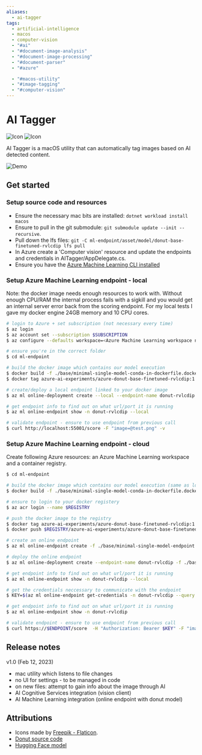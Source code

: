 ```yaml
---
aliases:
  - ai-tagger
tags:
  - artificial-intelligence
  - macos
  - computer-vision
  - "#ai"
  - "#document-image-analysis"
  - "#document-image-processing"
  - "#document-parser"
  - "#azure"

  - "#macos-utility"
  - "#image-tagging"
  - "#computer-vision"
---
```

# AI Tagger

![Icon](./resources/brain-colored-128.png)
![Icon](./resources/brain-128.png)

AI Tagger is a macOS utility that can automatically tag images based on AI detected content.

![Demo](demo.gif)

## Get started

### Setup source code and resources

- Ensure the necessary mac bits are installed: `dotnet workload install macos`
- Ensure to pull in the git submodule: `git submodule update --init --recursive`.
- Pull down the lfs files: `git -C ml-endpoint/asset/model/donut-base-finetuned-rvlcdip lfs pull`
- In Azure create a 'Computer vision' resource and update the endpoints and credentials in AITagger/AppDelegate.cs.
- Ensure you have the [Azure Machine Learning CLI installed](https://learn.microsoft.com/en-us/azure/machine-learning/how-to-configure-cli?tabs=public)

### Setup Azure Machine Learning endpoint - local

Note: the docker image needs enough resources to work with. Without enough CPU/RAM the internal process fails with a sigkill and you would get an internal server error back from the scoring endpoint. For my local tests I gave my docker engine 24GB memory and 10 CPU cores.

```bash
# login to Azure + set subscription (not necessary every time)
$ az login
$ az account set --subscription $SUBSCRIPTION
$ az configure --defaults workspace=<Azure Machine Learning workspace name> group=<resource group>

# ensure you're in the correct folder
$ cd ml-endpoint

# build the docker image which contains our model execution
$ docker build -f ./base/minimal-single-model-conda-in-dockerfile.dockerfile -t azure-ai-experiments/azure-donut-base-finetuned-rvlcdip:1 ./asset
$ docker tag azure-ai-experiments/azure-donut-base-finetuned-rvlcdip:1 $REGISTRY/azure-ai-experiments/azure-donut-base-finetuned-rvlcdip:1

# create/deploy a local endpoint linked to your docker image
$ az ml online-deployment create --local --endpoint-name donut-rvlcdip -f ./base/minimal-single-model-conda-in-dockerfile-deployment.yml

# get endpoint info to find out on what url/port it is running
$ az ml online-endpoint show -n donut-rvlcdip --local

# validate endpoint - ensure to use endpoint from previous call
$ curl http://localhost:55001/score -F "image=@test.png" -v
```

### Setup Azure Machine Learning endpoint - cloud

Create following Azure resources: an Azure Machine Learning workspace and a container registry.

```bash
$ cd ml-endpoint

# build the docker image which contains our model execution (same as local)
$ docker build -f ./base/minimal-single-model-conda-in-dockerfile.dockerfile -t azure-ai-experiments/azure-donut-base-finetuned-rvlcdip:1 ./asset

# ensure to login to your docker registery
$ az acr login --name $REGISTRY

# push the docker image to the registry
$ docker tag azure-ai-experiments/azure-donut-base-finetuned-rvlcdip:1 $REGISTRY/azure-ai-experiments/azure-donut-base-finetuned-rvlcdip:1
$ docker push $REGISTRY/azure-ai-experiments/azure-donut-base-finetuned-rvlcdip:1

# create an online endpoint
$ az ml online-endpoint create -f ./base/minimal-single-model-endpoint.yml

# deploy the online endpoint
$ az ml online-deployment create --endpoint-name donut-rvlcdip -f ./base/minimal-single-model-conda-in-dockerfile-deployment.yml --all-traffic

# get endpoint info to find out on what url/port it is running
$ az ml online-endpoint show -n donut-rvlcdip --local

# get the credentials neccessary to communicate with the endpoint
$ KEY=$(az ml online-endpoint get-credentials -n donut-rvlcdip --query primaryKey -o tsv)

# get endpoint info to find out on what url/port it is running
$ az ml online-endpoint show -n donut-rvlcdip

# validate endpoint - ensure to use endpoint from previous call
$ curl https://$ENDPOINT/score  -H "Authorization: Bearer $KEY" -F "image=@test.png" -v
```

## Release notes

v1.0 (Feb 12, 2023)

- mac utility which listens to file changes
- no UI for settings - to be managed in code
- on new files: attempt to gain info about the image through AI
- AI Cognitive Services integration (vision client)
- AI Machine Learning integration (online endpoint with donut model)

## Attributions

- Icons made by [Freepik - Flaticon](https://www.flaticon.com/authors/freepik).
- [Donut source code](https://github.com/clovaai/donut) 
- [Hugging Face model](https://huggingface.co/naver-clova-ix/donut-base-finetuned-rvlcdip)
